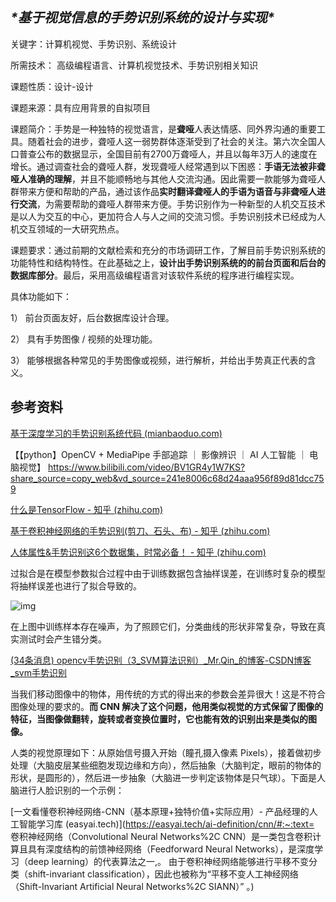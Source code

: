 ## ***\*基于视觉信息的手势识别系统的设计与实现\****

关键字：计算机视觉、手势识别、系统设计

所需技术： 高级编程语言、计算机视觉技术、手势识别相关知识

课题性质：设计-设计

课题来源：具有应用背景的自拟项目

课题简介：手势是一种独特的视觉语言，是**聋哑**人表达情感、同外界沟通的重要工具。随着社会的进步，聋哑人这一弱势群体逐渐受到了社会的关注。第六次全国人口普查公布的数据显示，全国目前有2700万聋哑人，并且以每年3万人的速度在增长。通过调查社会的聋哑人群，发现聋哑人经常遇到以下困惑：**手语无法被非聋哑人准确的理解**，并且不能顺畅地与其他人交流沟通。因此需要一款能够为聋哑人群带来方便和帮助的产品，通过该作品**实时翻译聋哑人的手语为语音与非聋哑人进行交流**，为需要帮助的聋哑人群带来方便。手势识别作为一种新型的人机交互技术是以人为交互的中心，更加符合人与人之间的交流习惯。手势识别技术已经成为人机交互领域的一大研究热点。

课题要求：通过前期的文献检索和充分的市场调研工作，了解目前手势识别系统的功能特性和结构特性。在此基础之上，**设计出手势识别系统的的前台页面和后台的数据库部分**。最后，采用高级编程语言对该软件系统的程序进行编程实现。

具体功能如下： 

1） 前台页面友好，后台数据库设计合理。

2） 具有手势图像   /   视频的处理功能。

3） 能够根据各种常见的手势图像或视频，进行解析，并给出手势真正代表的含义。





## 参考资料

[基于深度学习的手势识别系统代码 (mianbaoduo.com)](https://mianbaoduo.com/o/bread/mbd-YpmXlZ9s)

【【python】OpenCV + MediaPipe 手部追踪 ｜ 影像辨识 ｜ AI 人工智能 ｜ 电脑视觉】 https://www.bilibili.com/video/BV1GR4y1W7KS?share_source=copy_web&vd_source=241e8006c68d24aaa956f89d81dcc759

[什么是TensorFlow - 知乎 (zhihu.com)](https://zhuanlan.zhihu.com/p/59077525)

[基于卷积神经网络的手势识别(剪刀、石头、布) - 知乎 (zhihu.com)](https://zhuanlan.zhihu.com/p/435710484)

[人体属性&手势识别这6个数据集，时常必备！ - 知乎 (zhihu.com)](https://zhuanlan.zhihu.com/p/406723881)

过拟合是在模型参数拟合过程中由于训练数据包含抽样误差，在训练时复杂的模型将抽样误差也进行了拟合导致的。

![img](https://pic2.zhimg.com/80/v2-425f5443d94b4842939e0857eea3c025_720w.webp)

在上图中训练样本存在噪声，为了照顾它们，分类曲线的形状非常复杂，导致在真实测试时会产生错分类。

[(34条消息) opencv手势识别（3_SVM算法识别）_Mr.Qin_的博客-CSDN博客_svm手势识别](https://blog.csdn.net/qinqinxiansheng/article/details/112797429)

当我们移动图像中的物体，用传统的方式的得出来的参数会差异很大！这是不符合图像处理的要求的。**而 CNN 解决了这个问题，他用类似视觉的方式保留了图像的特征，当图像做翻转，旋转或者变换位置时，它也能有效的识别出来是类似的图像。**

人类的视觉原理如下：从原始信号摄入开始（瞳孔摄入像素 Pixels），接着做初步处理（大脑皮层某些细胞发现边缘和方向），然后抽象（大脑判定，眼前的物体的形状，是圆形的），然后进一步抽象（大脑进一步判定该物体是只气球）。下面是人脑进行人脸识别的一个示例：

[一文看懂卷积神经网络-CNN（基本原理+独特价值+实际应用）- 产品经理的人工智能学习库 (easyai.tech)](https://easyai.tech/ai-definition/cnn/#:~:text= 卷积神经网络（Convolutional Neural Networks%2C CNN）是一类包含卷积计算且具有深度结构的前馈神经网络（Feedforward Neural Networks），是深度学习（deep learning）的代表算法之一,。 由于卷积神经网络能够进行平移不变分类（shift-invariant classification），因此也被称为“平移不变人工神经网络（Shift-Invariant Artificial Neural Networks%2C SIANN）” 。)
